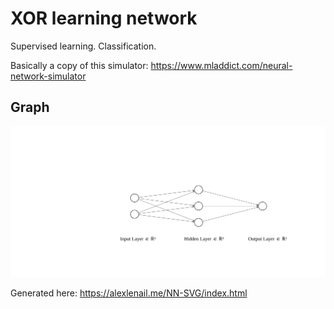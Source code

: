 # XOR learning network

Supervised learning. Classification.

Basically a copy of this simulator: https://www.mladdict.com/neural-network-simulator

## Graph

![Network graph](./nn.svg)

Generated here: https://alexlenail.me/NN-SVG/index.html

